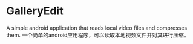 # GalleryEdit
A simple android application that reads local video files and compresses them.
一个简单的android应用程序，可以读取本地视频文件并对其进行压缩。

